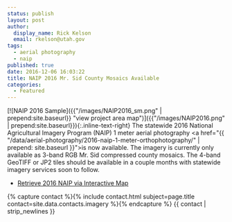 ```yaml
---
status: publish
layout: post
author:
  display_name: Rick Kelson
  email: rkelson@utah.gov
tags:
  - aerial photography
  - naip
published: true
date: 2016-12-06 16:03:22
title: NAIP 2016 Mr. Sid County Mosaics Available
categories:
  - Featured
---
```

[![NAIP 2016 Sample]({{"/images/NAIP2016_sm.png" | prepend:site.baseurl}} "view project area map")]({{"/images/NAIP2016.png" | prepend:site.baseurl}}){:.inline-text-right}
The statewide 2016 National Agricultural Imagery Program (NAIP) 1 meter aerial photography
<a href="{{ "/data/aerial-photography/2016-naip-1-meter-orthophotography/" | prepend: site.baseurl }}">is
now available</a>. The imagery is currently only available as 3-band RGB Mr. Sid compressed county mosaics. The 4-band GeoTIFF or JP2 tiles should be available in a couple months with statewide imagery services soon to follow.

<ul class="dotless">
  <li><i class="fas fa-download"></i> <a href="https://raster.utah.gov/?cat=NAIP%202016%20(1m)">Retrieve 2016 NAIP via Interactive Map</a></li>
</ul>

{% capture contact %}{% include contact.html subject=page.title contact=site.data.contacts.imagery %}{% endcapture %}
{{ contact | strip_newlines }}

